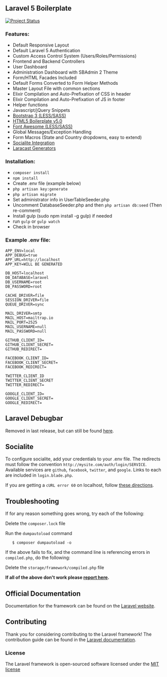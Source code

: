 ## Laravel 5 Boilerplate

[![Project Status](http://stillmaintained.com/rappasoft/Laravel-5-Boilerplate.png)](http://stillmaintained.com/rappasoft/Laravel-5-Boilerplate)

### Features:

- Default Responsive Layout
- Default Laravel 5 Authentication
- Custom Access Control System (Users/Roles/Permissions)
- Frontend and Backend Controllers
- User Dashboard
- Administration Dashboard with SBAdmin 2 Theme
- Form/HTML Facades Included
- Default Forms Converted to Form Helper Methods
- Master Layout File with common sections
- Elixir Compilation and Auto-Prefixation of CSS in header
- Elixir Compilation and Auto-Prefixation of JS in footer
- Helper functions
- Javascript/jQuery Snippets
- [Bootstrap 3 (LESS/SASS)](http://www.getbootstrap.com)
- [HTML5 Boilerplate v5.0](http://www.html5boilerplate.com)
- [Font Awesome (LESS/SASS)](http://fortawesome.github.io/Font-Awesome/)
- Global Messages/Exception Handling
- Form Macros (State and Country dropdowns, easy to extend)
- [Socialite Integration](https://github.com/laravel/socialite)
- [Laracast Generators](https://github.com/laracasts/Laravel-5-Generators-Extended)

### Installation:

- `composer install`
- `npm install`
- Create .env file (example below)
- `php artisan key:generate`
- `php artisan migrate`
- Set administrator info in UserTableSeeder.php
- Uncomment DatabaseSeeder.php and then `php artisan db:seed` (Then re-comment)
- Install gulp (sudo npm install -g gulp) if needed
- run `gulp` or `gulp watch`
- Check in browser

### Example .env file:

    APP_ENV=local
    APP_DEBUG=true
    APP_URL=http://localhost
    APP_KEY=WILL BE GENERATED
    
    DB_HOST=localhost
    DB_DATABASE=laravel
    DB_USERNAME=root
    DB_PASSWORD=root
    
    CACHE_DRIVER=file
    SESSION_DRIVER=file
    QUEUE_DRIVER=sync
    
    MAIL_DRIVER=smtp
    MAIL_HOST=mailtrap.io
    MAIL_PORT=2525
    MAIL_USERNAME=null
    MAIL_PASSWORD=null
    
    GITHUB_CLIENT_ID=
    GITHUB_CLIENT_SECRET=
    GITHUB_REDIRECT=
    
    FACEBOOK_CLIENT_ID=
    FACEBOOK_CLIENT_SECRET=
    FACEBOOK_REDIRECT=
    
    TWITTER_CLIENT_ID
    TWITTER_CLIENT_SECRET
    TWITTER_REDIRECT=
    
    GOOGLE_CLIENT_ID=
    GOOGLE_CLIENT_SECRET=
    GOOGLE_REDIRECT=

## Laravel Debugbar

Removed in last release, but can still be found [here](https://github.com/barryvdh/laravel-debugbar).

## Socialite

To configure socialite, add your credentials to your .env file. The redirects must follow the convention ```http://mysite.com/auth/login/SERVICE```. Available services are ```github```, ```facebook```, ```twitter```, and ```google```. Links to each are included in ```login.blade.php```.

If you are getting a ```cURL error 60``` on localhost, follow [these directions](http://stackoverflow.com/questions/28635295/laravel-socialite-testing-on-localhost-ssl-certificate-issue).
    
## Troubleshooting

If for any reason something goes wrong, try each of the following:

Delete the `composer.lock` file

Run the `dumpautoload` command

       $ composer dumpautoload -o
       
If the above fails to fix, and the command line is referencing errors in `compiled.php`, do the following:
       
Delete the `storage/framework/compiled.php` file
       
**If all of the above don't work please [report here](https://github.com/rappasoft/Laravel-5-Boilerplate/issues).**
    
## Official Documentation

Documentation for the framework can be found on the [Laravel website](http://laravel.com/docs).

## Contributing

Thank you for considering contributing to the Laravel framework! The contribution guide can be found in the [Laravel documentation](http://laravel.com/docs/contributions).

### License

The Laravel framework is open-sourced software licensed under the [MIT license](http://opensource.org/licenses/MIT)